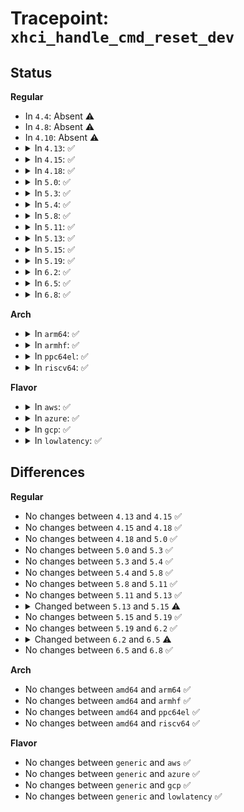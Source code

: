 # Tracepoint: <code>xhci_handle_cmd_reset_dev</code>

## Status
<b>Regular</b>
<ul>
<li>
In <code>4.4</code>: Absent ⚠️
</li>
<li>
In <code>4.8</code>: Absent ⚠️
</li>
<li>
In <code>4.10</code>: Absent ⚠️
</li>
<li>
<details>
<summary>In <code>4.13</code>: ✅</summary>

Event:

```c
struct trace_event_raw_xhci_log_slot_ctx {
    struct trace_entry ent;
    u32 info;
    u32 info2;
    u32 tt_info;
    u32 state;
    char __data[0];
};
```
Function:

```c
void trace_event_raw_event_xhci_log_slot_ctx(void *__data, struct xhci_slot_ctx *ctx);
```
</details>
</li>
<li>
<details>
<summary>In <code>4.15</code>: ✅</summary>

Event:

```c
struct trace_event_raw_xhci_log_slot_ctx {
    struct trace_entry ent;
    u32 info;
    u32 info2;
    u32 tt_info;
    u32 state;
    char __data[0];
};
```
Function:

```c
void trace_event_raw_event_xhci_log_slot_ctx(void *__data, struct xhci_slot_ctx *ctx);
```
</details>
</li>
<li>
<details>
<summary>In <code>4.18</code>: ✅</summary>

Event:

```c
struct trace_event_raw_xhci_log_slot_ctx {
    struct trace_entry ent;
    u32 info;
    u32 info2;
    u32 tt_info;
    u32 state;
    char __data[0];
};
```
Function:

```c
void trace_event_raw_event_xhci_log_slot_ctx(void *__data, struct xhci_slot_ctx *ctx);
```
</details>
</li>
<li>
<details>
<summary>In <code>5.0</code>: ✅</summary>

Event:

```c
struct trace_event_raw_xhci_log_slot_ctx {
    struct trace_entry ent;
    u32 info;
    u32 info2;
    u32 tt_info;
    u32 state;
    char __data[0];
};
```
Function:

```c
void trace_event_raw_event_xhci_log_slot_ctx(void *__data, struct xhci_slot_ctx *ctx);
```
</details>
</li>
<li>
<details>
<summary>In <code>5.3</code>: ✅</summary>

Event:

```c
struct trace_event_raw_xhci_log_slot_ctx {
    struct trace_entry ent;
    u32 info;
    u32 info2;
    u32 tt_info;
    u32 state;
    char __data[0];
};
```
Function:

```c
void trace_event_raw_event_xhci_log_slot_ctx(void *__data, struct xhci_slot_ctx *ctx);
```
</details>
</li>
<li>
<details>
<summary>In <code>5.4</code>: ✅</summary>

Event:

```c
struct trace_event_raw_xhci_log_slot_ctx {
    struct trace_entry ent;
    u32 info;
    u32 info2;
    u32 tt_info;
    u32 state;
    char __data[0];
};
```
Function:

```c
void trace_event_raw_event_xhci_log_slot_ctx(void *__data, struct xhci_slot_ctx *ctx);
```
</details>
</li>
<li>
<details>
<summary>In <code>5.8</code>: ✅</summary>

Event:

```c
struct trace_event_raw_xhci_log_slot_ctx {
    struct trace_entry ent;
    u32 info;
    u32 info2;
    u32 tt_info;
    u32 state;
    char __data[0];
};
```
Function:

```c
void trace_event_raw_event_xhci_log_slot_ctx(void *__data, struct xhci_slot_ctx *ctx);
```
</details>
</li>
<li>
<details>
<summary>In <code>5.11</code>: ✅</summary>

Event:

```c
struct trace_event_raw_xhci_log_slot_ctx {
    struct trace_entry ent;
    u32 info;
    u32 info2;
    u32 tt_info;
    u32 state;
    char __data[0];
};
```
Function:

```c
void trace_event_raw_event_xhci_log_slot_ctx(void *__data, struct xhci_slot_ctx *ctx);
```
</details>
</li>
<li>
<details>
<summary>In <code>5.13</code>: ✅</summary>

Event:

```c
struct trace_event_raw_xhci_log_slot_ctx {
    struct trace_entry ent;
    u32 info;
    u32 info2;
    u32 tt_info;
    u32 state;
    char __data[0];
};
```
Function:

```c
void trace_event_raw_event_xhci_log_slot_ctx(void *__data, struct xhci_slot_ctx *ctx);
```
</details>
</li>
<li>
<details>
<summary>In <code>5.15</code>: ✅</summary>

Event:

```c
struct trace_event_raw_xhci_log_slot_ctx {
    struct trace_entry ent;
    u32 info;
    u32 info2;
    u32 tt_info;
    u32 state;
    u32 __data_loc_str;
    char __data[0];
};
```
Function:

```c
void trace_event_raw_event_xhci_log_slot_ctx(void *__data, struct xhci_slot_ctx *ctx);
```
</details>
</li>
<li>
<details>
<summary>In <code>5.19</code>: ✅</summary>

Event:

```c
struct trace_event_raw_xhci_log_slot_ctx {
    struct trace_entry ent;
    u32 info;
    u32 info2;
    u32 tt_info;
    u32 state;
    u32 __data_loc_str;
    char __data[0];
};
```
Function:

```c
void trace_event_raw_event_xhci_log_slot_ctx(void *__data, struct xhci_slot_ctx *ctx);
```
</details>
</li>
<li>
<details>
<summary>In <code>6.2</code>: ✅</summary>

Event:

```c
struct trace_event_raw_xhci_log_slot_ctx {
    struct trace_entry ent;
    u32 info;
    u32 info2;
    u32 tt_info;
    u32 state;
    u32 __data_loc_str;
    char __data[0];
};
```
Function:

```c
void trace_event_raw_event_xhci_log_slot_ctx(void *__data, struct xhci_slot_ctx *ctx);
```
</details>
</li>
<li>
<details>
<summary>In <code>6.5</code>: ✅</summary>

Event:

```c
struct trace_event_raw_xhci_log_slot_ctx {
    struct trace_entry ent;
    u32 info;
    u32 info2;
    u32 tt_info;
    u32 state;
    char __data[0];
};
```
Function:

```c
void trace_event_raw_event_xhci_log_slot_ctx(void *__data, struct xhci_slot_ctx *ctx);
```
</details>
</li>
<li>
<details>
<summary>In <code>6.8</code>: ✅</summary>

Event:

```c
struct trace_event_raw_xhci_log_slot_ctx {
    struct trace_entry ent;
    u32 info;
    u32 info2;
    u32 tt_info;
    u32 state;
    char __data[0];
};
```
Function:

```c
void trace_event_raw_event_xhci_log_slot_ctx(void *__data, struct xhci_slot_ctx *ctx);
```
</details>
</li>
</ul>
<b>Arch</b>
<ul>
<li>
<details>
<summary>In <code>arm64</code>: ✅</summary>

Event:

```c
struct trace_event_raw_xhci_log_slot_ctx {
    struct trace_entry ent;
    u32 info;
    u32 info2;
    u32 tt_info;
    u32 state;
    char __data[0];
};
```
Function:

```c
void trace_event_raw_event_xhci_log_slot_ctx(void *__data, struct xhci_slot_ctx *ctx);
```
</details>
</li>
<li>
<details>
<summary>In <code>armhf</code>: ✅</summary>

Event:

```c
struct trace_event_raw_xhci_log_slot_ctx {
    struct trace_entry ent;
    u32 info;
    u32 info2;
    u32 tt_info;
    u32 state;
    char __data[0];
};
```
Function:

```c
void trace_event_raw_event_xhci_log_slot_ctx(void *__data, struct xhci_slot_ctx *ctx);
```
</details>
</li>
<li>
<details>
<summary>In <code>ppc64el</code>: ✅</summary>

Event:

```c
struct trace_event_raw_xhci_log_slot_ctx {
    struct trace_entry ent;
    u32 info;
    u32 info2;
    u32 tt_info;
    u32 state;
    char __data[0];
};
```
Function:

```c
void trace_event_raw_event_xhci_log_slot_ctx(void *__data, struct xhci_slot_ctx *ctx);
```
</details>
</li>
<li>
<details>
<summary>In <code>riscv64</code>: ✅</summary>

Event:

```c
struct trace_event_raw_xhci_log_slot_ctx {
    struct trace_entry ent;
    u32 info;
    u32 info2;
    u32 tt_info;
    u32 state;
    char __data[0];
};
```
Function:

```c
void trace_event_raw_event_xhci_log_slot_ctx(void *__data, struct xhci_slot_ctx *ctx);
```
</details>
</li>
</ul>
<b>Flavor</b>
<ul>
<li>
<details>
<summary>In <code>aws</code>: ✅</summary>

Event:

```c
struct trace_event_raw_xhci_log_slot_ctx {
    struct trace_entry ent;
    u32 info;
    u32 info2;
    u32 tt_info;
    u32 state;
    char __data[0];
};
```
Function:

```c
void trace_event_raw_event_xhci_log_slot_ctx(void *__data, struct xhci_slot_ctx *ctx);
```
</details>
</li>
<li>
<details>
<summary>In <code>azure</code>: ✅</summary>

Event:

```c
struct trace_event_raw_xhci_log_slot_ctx {
    struct trace_entry ent;
    u32 info;
    u32 info2;
    u32 tt_info;
    u32 state;
    char __data[0];
};
```
Function:

```c
void trace_event_raw_event_xhci_log_slot_ctx(void *__data, struct xhci_slot_ctx *ctx);
```
</details>
</li>
<li>
<details>
<summary>In <code>gcp</code>: ✅</summary>

Event:

```c
struct trace_event_raw_xhci_log_slot_ctx {
    struct trace_entry ent;
    u32 info;
    u32 info2;
    u32 tt_info;
    u32 state;
    char __data[0];
};
```
Function:

```c
void trace_event_raw_event_xhci_log_slot_ctx(void *__data, struct xhci_slot_ctx *ctx);
```
</details>
</li>
<li>
<details>
<summary>In <code>lowlatency</code>: ✅</summary>

Event:

```c
struct trace_event_raw_xhci_log_slot_ctx {
    struct trace_entry ent;
    u32 info;
    u32 info2;
    u32 tt_info;
    u32 state;
    char __data[0];
};
```
Function:

```c
void trace_event_raw_event_xhci_log_slot_ctx(void *__data, struct xhci_slot_ctx *ctx);
```
</details>
</li>
</ul>

## Differences
<b>Regular</b>
<ul>
<li>
No changes between <code>4.13</code> and <code>4.15</code> ✅
</li>
<li>
No changes between <code>4.15</code> and <code>4.18</code> ✅
</li>
<li>
No changes between <code>4.18</code> and <code>5.0</code> ✅
</li>
<li>
No changes between <code>5.0</code> and <code>5.3</code> ✅
</li>
<li>
No changes between <code>5.3</code> and <code>5.4</code> ✅
</li>
<li>
No changes between <code>5.4</code> and <code>5.8</code> ✅
</li>
<li>
No changes between <code>5.8</code> and <code>5.11</code> ✅
</li>
<li>
No changes between <code>5.11</code> and <code>5.13</code> ✅
</li>
<li>
<details>
<summary>Changed between <code>5.13</code> and <code>5.15</code> ⚠️</summary>
<ul>
<li>
<b>Event changed. </b>
</li>
<li>
<b>Field added. </b>
<code>u32 __data_loc_str</code>
</li>
</ul>
</details>
</li>
<li>
No changes between <code>5.15</code> and <code>5.19</code> ✅
</li>
<li>
No changes between <code>5.19</code> and <code>6.2</code> ✅
</li>
<li>
<details>
<summary>Changed between <code>6.2</code> and <code>6.5</code> ⚠️</summary>
<ul>
<li>
<b>Event changed. </b>
</li>
<li>
<b>Field removed. </b>
<code>u32 __data_loc_str</code>
</li>
</ul>
</details>
</li>
<li>
No changes between <code>6.5</code> and <code>6.8</code> ✅
</li>
</ul>
<b>Arch</b>
<ul>
<li>
No changes between <code>amd64</code> and <code>arm64</code> ✅
</li>
<li>
No changes between <code>amd64</code> and <code>armhf</code> ✅
</li>
<li>
No changes between <code>amd64</code> and <code>ppc64el</code> ✅
</li>
<li>
No changes between <code>amd64</code> and <code>riscv64</code> ✅
</li>
</ul>
<b>Flavor</b>
<ul>
<li>
No changes between <code>generic</code> and <code>aws</code> ✅
</li>
<li>
No changes between <code>generic</code> and <code>azure</code> ✅
</li>
<li>
No changes between <code>generic</code> and <code>gcp</code> ✅
</li>
<li>
No changes between <code>generic</code> and <code>lowlatency</code> ✅
</li>
</ul>
